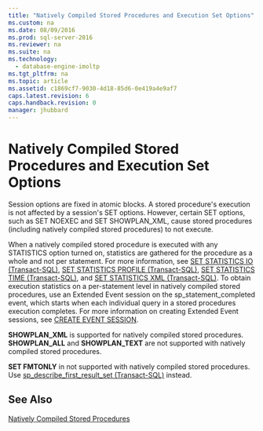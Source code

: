 ```yaml
---
title: "Natively Compiled Stored Procedures and Execution Set Options"
ms.custom: na
ms.date: 08/09/2016
ms.prod: sql-server-2016
ms.reviewer: na
ms.suite: na
ms.technology: 
  - database-engine-imoltp
ms.tgt_pltfrm: na
ms.topic: article
ms.assetid: c1869cf7-9030-4d18-85d6-0e419a4e9af7
caps.latest.revision: 6
caps.handback.revision: 0
manager: jhubbard
---
```

# Natively Compiled Stored Procedures and Execution Set Options
Session options are fixed in atomic blocks. A stored procedure's execution is not affected by a session's SET options. However, certain SET options, such as SET NOEXEC and SET SHOWPLAN_XML, cause stored procedures (including natively compiled stored procedures) to not execute.  
  
 When a natively compiled stored procedure is executed with any STATISTICS option turned on, statistics are gathered for the procedure as a whole and not per statement. For more information, see [SET STATISTICS IO (Transact-SQL)](assetId:///7033aac9-a944-4156-9ff4-6ef65717a28b), [SET STATISTICS PROFILE (Transact-SQL)](assetId:///c635e262-35fa-421a-aa6f-a1c30f351647), [SET STATISTICS TIME (Transact-SQL)](assetId:///eec2e1cd-a29d-4cf3-a271-be9d61506f15), and [SET STATISTICS XML (Transact-SQL)](assetId:///2b6d4c5a-a7f5-4dd1-b10a-7632265b1af7). To obtain execution statistics on a per-statement level in natively compiled stored procedures, use an Extended Event session on the sp_statement_completed event, which starts when each individual query in a stored procedures execution completes. For more information on creating Extended Event sessions, see [CREATE EVENT SESSION](assetId:///67683027-2b0f-47aa-b223-604731af8b4d).  
  
 **SHOWPLAN_XML** is supported for natively compiled stored procedures. **SHOWPLAN_ALL** and **SHOWPLAN_TEXT** are not supported with natively compiled stored procedures.  
  
 **SET FMTONLY** in not supported with natively compiled stored procedures. Use [sp_describe_first_result_set (Transact-SQL)](assetId:///f2355a75-3a8e-43e6-96ad-4f41038f6d22) instead.  
  
## See Also  
 [Natively Compiled Stored Procedures](../../Topics/TopicNameNotContainA/Natively-Compiled-Stored-Procedures.md)